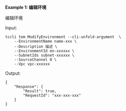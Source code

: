 **Example 1: 编辑环境**

编辑环境

Input: 

```
tccli tem ModifyEnvironment --cli-unfold-argument  \
    --EnvironmentName name-xxx \
    --Description 描述 \
    --EnvironmentId en-xxxxxx \
    --SubnetIds subnet-xxxxxx \
    --SourceChannel 0 \
    --Vpc vpc-xxxxxx
```

Output: 
```
{
    "Response": {
        "Result": true,
        "RequestId": "xxx-xxx-xxx"
    }
}
```

